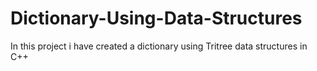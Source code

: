 # Dictionary-Using-Data-Structures
In this project i have created a dictionary using Tritree data structures in C++
